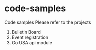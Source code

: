 # code-samples
Code samples
Please refer to the projects
1. Bulletin Board
2. Event registration 
3. Go USA api module
